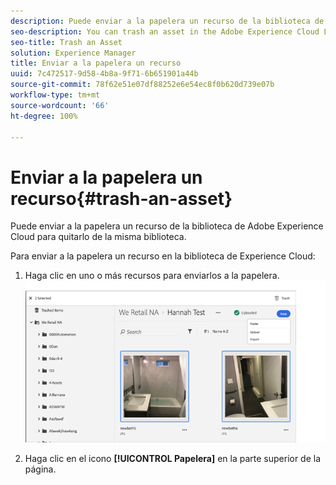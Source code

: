 ```yaml
---
description: Puede enviar a la papelera un recurso de la biblioteca de Adobe Experience Cloud para quitarlo de la misma biblioteca.
seo-description: You can trash an asset in the Adobe Experience Cloud Library to remove it from the Library.
seo-title: Trash an Asset
solution: Experience Manager
title: Enviar a la papelera un recurso
uuid: 7c472517-9d58-4b8a-9f71-6b651901a44b
source-git-commit: 78f62e51e07df88252e6e54ec8f0b620d739e07b
workflow-type: tm+mt
source-wordcount: '66'
ht-degree: 100%

---
```



# Enviar a la papelera un recurso{#trash-an-asset}

Puede enviar a la papelera un recurso de la biblioteca de Adobe Experience Cloud para quitarlo de la misma biblioteca.

Para enviar a la papelera un recurso en la biblioteca de Experience Cloud:

1. Haga clic en uno o más recursos para enviarlos a la papelera. ![](assets/import_options_mulit_select_trash.png)

1. Haga clic en el icono **[!UICONTROL Papelera]** en la parte superior de la página.

